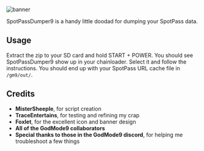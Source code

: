 ![banner](https://i.ibb.co/7zVmf7m/Spot-Pass-Dumper9-banner.png)

SpotPassDumper9 is a handy little doodad for dumping your SpotPass data.

## Usage

Extract the zip to your SD card and hold START + POWER. You should see SpotPassDumper9 show up in your chainloader. Select it and follow the instructions. You should end up with your SpotPass URL cache file in `/gm9/out/`.

## Credits
* **MisterSheeple**, for script creation
* **TraceEntertains**, for testing and refining my crap
* **Foxlet**, for the excellent icon and banner design
* **All of the GodMode9 collaborators**
* **Special thanks to those in the GodMode9 discord**, for helping me troubleshoot a few things
